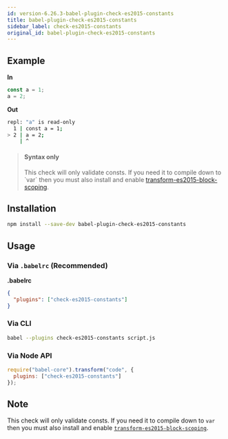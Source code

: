 ```yaml
---
id: version-6.26.3-babel-plugin-check-es2015-constants
title: babel-plugin-check-es2015-constants
sidebar_label: check-es2015-constants
original_id: babel-plugin-check-es2015-constants
---
```


## Example

**In**

```js
const a = 1;
a = 2;
```

**Out**

```bash
repl: "a" is read-only
  1 | const a = 1;
> 2 | a = 2;
    | ^
```

> #### Syntax only
> 
> This check will only validate consts. If you need it to compile down to \`var\` then you must also install and enable [transform-es2015-block-scoping](babeljs.io/docs/en/babel-plugin-transform-es2015-block-scoping).

## Installation

```sh
npm install --save-dev babel-plugin-check-es2015-constants
```

## Usage

### Via `.babelrc` (Recommended)

**.babelrc**

```json
{
  "plugins": ["check-es2015-constants"]
}
```

### Via CLI

```sh
babel --plugins check-es2015-constants script.js
```

### Via Node API

```javascript
require("babel-core").transform("code", {
  plugins: ["check-es2015-constants"]
});
```

## Note

This check will only validate consts. If you need it to compile down to `var` then you must also install and enable [`transform-es2015-block-scoping`](https://babeljs.io/docs/en/babel-plugin-transform-es2015-block-scoping/).


